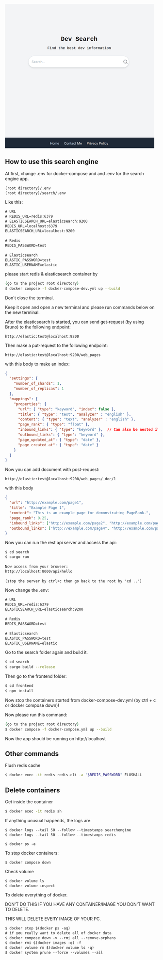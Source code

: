 ![alt text](https://github.com/lechatthecat/searchengine_by_rust/blob/main/img.png)

## How to use this search engine
At first, change .env for docker-compose and and .env for the search engine app.
```
(root directory)/.env
(root directory)/search/.env
```

Like this:
```
# URL
# REDIS_URL=redis:6379
# ELASTICSEARCH_URL=elasticsearch:9200
REDIS_URL=localhost:6379
ELASTICSEARCH_URL=localhost:9200

# Redis
REDIS_PASSWORD=test

# Elasticsearch
ELASTIC_PASSWORD=test
ELASTIC_USERNAME=elastic
```

please start redis & elasticsearch container by
```sh
(go to the project root directory)
$ docker compose -f docker-compose-dev.yml up --build
```

Don't close the terminal.

Keep it open and open a new terminal and please run commands below on the new terminal.

After the elasticsearch is started, you can send get-request (by using Bruno) to the following endpoint:
```
http://elastic:test@localhost:9200
```

Then make a put-request to the following endpoint:
```
http://elastic:test@localhost:9200/web_pages
```

with this body to make an index:
```json
{
  "settings": {
    "number_of_shards": 1,
    "number_of_replicas": 1
  },
  "mappings": {
    "properties": {
      "url": { "type": "keyword", "index": false },
      "title": { "type": "text", "analyzer" : "english" },
      "content": { "type": "text", "analyzer" : "english" },
      "page_rank": { "type": "float" },
      "inbound_links": { "type": "keyword" },  // Can also be nested if detailed info is needed
      "outbound_links": { "type": "keyword" },
      "page_updated_at": { "type": "date" },
      "page_created_at": { "type": "date" }
    }
  }
}
```

Now you can add document with post-request:
```
http://elastic:test@localhost:9200/web_pages/_doc/1
```

with this body
```json
{
  "url": "http://example.com/page1",
  "title": "Example Page 1",
  "content": "This is an example page for demonstrating PageRank.",
  "page_rank": 0.25,
  "inbound_links": ["http://example.com/page2", "http://example.com/page3"],
  "outbound_links": ["http://example.com/page4", "http://example.com/page5"]
}
```

Now you can run the rest api server and access the api:
```
$ cd search
$ cargo run

Now access from your browser:
http://localhost:8000/api/hello

(stop the server by ctrl+c then go back to the root by "cd ..")
```

Now change the .env:
```
# URL
REDIS_URL=redis:6379
ELASTICSEARCH_URL=elasticsearch:9200

# Redis
REDIS_PASSWORD=test

# Elasticsearch
ELASTIC_PASSWORD=test
ELASTIC_USERNAME=elastic
```

Go to the search folder again and build it.
```sh
$ cd search
$ cargo build --release
```

Then go to the frontend folder:
```sh
$ cd frontend
$ npm install
```

Now stop the containers started from docker-compose-dev.yml (by ctrl + c or docker compose down)!

Now please run this command:
```sh
(go to the project root directory)
$ docker compose -f docker-compose.yml up --build
```

Now the app should be running on http://localhost

## Other commands

Flush redis cache
```sh
$ docker exec -it redis redis-cli -a "$REDIS_PASSWORD" FLUSHALL
```

## Delete containers
Get inside the container
```sh
$ docker exec -it redis sh
```

If anything unusual happends, the logs are:
```shell
$ docker logs --tail 50 --follow --timestamps searchengine
$ docker logs --tail 50 --follow --timestamps redis
```

```shell
$ docker ps -a
```

To stop docker containers:

```shell
$ docker compose down 
```

Check volume
```shell
$ docker volume ls
$ docker volume inspect
```


To delete everything of docker. 

DON'T DO THIS IF YOU HAVE ANY CONTAINER/IMAGE YOU DON'T WANT TO DELETE.

THIS WILL DELETE EVERY IMAGE OF YOUR PC.

```shell
$ docker stop $(docker ps -aq)
# if you really want to delete all of docker data
$ docker compose down -v --rmi all --remove-orphans
$ docker rmi $(docker images -q) -f
$ docker volume rm $(docker volume ls -q)
$ docker system prune --force --volumes --all
```

